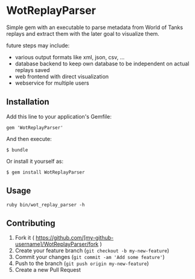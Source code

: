 # WotReplayParser

Simple gem with an executable to parse metadata from World of Tanks replays and extract them
with the later goal to visualize them.

future steps may include:
* various output formats like xml, json, csv, ...
* database backend to keep own database to be independent on actual replays saved
* web frontend with direct visualization
* webservice for multiple users

## Installation

Add this line to your application's Gemfile:

    gem 'WotReplayParser'

And then execute:

    $ bundle

Or install it yourself as:

    $ gem install WotReplayParser

## Usage

`ruby bin/wot_replay_parser -h`

## Contributing

1. Fork it ( https://github.com/[my-github-username]/WotReplayParser/fork )
2. Create your feature branch (`git checkout -b my-new-feature`)
3. Commit your changes (`git commit -am 'Add some feature'`)
4. Push to the branch (`git push origin my-new-feature`)
5. Create a new Pull Request
